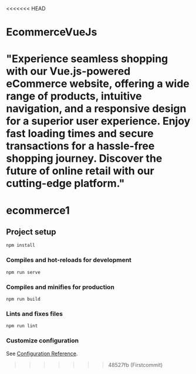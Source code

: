 <<<<<<< HEAD
# EcommerceVueJs
"Experience seamless shopping with our Vue.js-powered eCommerce website, offering a wide range of products, intuitive navigation, and a responsive design for a superior user experience. Enjoy fast loading times and secure transactions for a hassle-free shopping journey. Discover the future of online retail with our cutting-edge platform."
=======
# ecommerce1

## Project setup
```
npm install
```

### Compiles and hot-reloads for development
```
npm run serve
```

### Compiles and minifies for production
```
npm run build
```

### Lints and fixes files
```
npm run lint
```

### Customize configuration
See [Configuration Reference](https://cli.vuejs.org/config/).
>>>>>>> 48527fb (Firstcommit)
